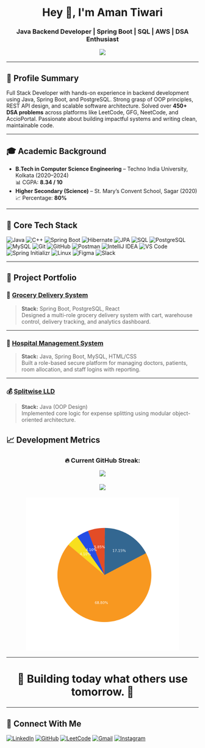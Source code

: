 <h1 align="center">Hey 👋, I'm Aman Tiwari</h1>
<h3 align="center">Java Backend Developer | Spring Boot | SQL | AWS | DSA Enthusiast</h3>

<p align="center">
  <img src="https://readme-typing-svg.demolab.com?font=Fira+Code&pause=1000&color=00C4FF&width=435&lines=Java+Full+Stack+Developer;Spring+Boot+%7C+PostgreSQL+%7C+React;DSA+Problem+Solver+%7C+System+Design+Learner;Open+Source+Contributor+%7C+Cricket+Lover" />
</p>

---

## 🧾 Profile Summary

Full Stack Developer with hands-on experience in backend development using Java, Spring Boot, and PostgreSQL. Strong grasp of OOP principles, REST API design, and scalable software architecture. Solved over **450+ DSA problems** across platforms like LeetCode, GFG, NeetCode, and AccioPortal. Passionate about building impactful systems and writing clean, maintainable code.

---

## 🎓 Academic Background

- **B.Tech in Computer Science Engineering** – Techno India University, Kolkata (2020–2024)  
  📊 CGPA: **8.34 / 10**  
- **Higher Secondary (Science)** – St. Mary’s Convent School, Sagar (2020)  
  📈 Percentage: **80%**

---

## 🧰 Core Tech Stack

![Java](https://img.shields.io/badge/Java-007396?style=for-the-badge&logo=java&logoColor=white)
![C++](https://img.shields.io/badge/C++-00599C?style=for-the-badge&logo=c%2B%2B&logoColor=white)
![Spring Boot](https://img.shields.io/badge/Spring_Boot-6DB33F?style=for-the-badge&logo=springboot&logoColor=white)
![Hibernate](https://img.shields.io/badge/Hibernate-59666C?style=for-the-badge&logo=hibernate&logoColor=white)
![JPA](https://img.shields.io/badge/JPA-007396?style=for-the-badge&logo=java&logoColor=white)
![SQL](https://img.shields.io/badge/SQL-336791?style=for-the-badge&logo=postgresql&logoColor=white)
![PostgreSQL](https://img.shields.io/badge/PostgreSQL-316192?style=for-the-badge&logo=postgresql&logoColor=white)
![MySQL](https://img.shields.io/badge/MySQL-005C84?style=for-the-badge&logo=mysql&logoColor=white)
![Git](https://img.shields.io/badge/Git-F05032?style=for-the-badge&logo=git&logoColor=white)
![GitHub](https://img.shields.io/badge/GitHub-181717?style=for-the-badge&logo=github&logoColor=white)
![Postman](https://img.shields.io/badge/Postman-FF6C37?style=for-the-badge&logo=postman&logoColor=white)
![IntelliJ IDEA](https://img.shields.io/badge/IntelliJ_IDEA-000000?style=for-the-badge&logo=intellijidea&logoColor=white)
![VS Code](https://img.shields.io/badge/VS_Code-007ACC?style=for-the-badge&logo=visualstudiocode&logoColor=white)
![Spring Initializr](https://img.shields.io/badge/Spring_Initializr-6DB33F?style=for-the-badge&logo=spring&logoColor=white)
![Linux](https://img.shields.io/badge/Linux-FCC624?style=for-the-badge&logo=linux&logoColor=black)
![Figma](https://img.shields.io/badge/Figma-F24E1E?style=for-the-badge&logo=figma&logoColor=white)
![Slack](https://img.shields.io/badge/Slack-4A154B?style=for-the-badge&logo=slack&logoColor=white)

---

## 💼 Project Portfolio

### 🛒 [Grocery Delivery System](https://github.com/Amantiwarie/shopping_delivery)
> **Stack:** Spring Boot, PostgreSQL, React  
> Designed a multi-role grocery delivery system with cart, warehouse control, delivery tracking, and analytics dashboard.

---

### 🏥 [Hospital Management System](https://github.com/Amantiwarie/Hospital-Management-System)
> **Stack:** Java, Spring Boot, MySQL, HTML/CSS  
> Built a role-based secure platform for managing doctors, patients, room allocation, and staff logins with reporting.

---

### 💰 [Splitwise LLD](https://github.com/Amantiwarie/SplitwiseLLD)
> **Stack:** Java (OOP Design)  
> Implemented core logic for expense splitting using modular object-oriented architecture.

## 📈 Development Metrics
<h3 align="center">🔥 Current GitHub Streak:</h3>
<p align="center">
  <!-- GitHub Streak -->
  <img src=" width="500" />
  <br><br>

  <!-- Total Commits Only -->
  <img src="https://github-readme-stats.vercel.app/api?username=Amantiwarie&show_icons=true&count_private=true&theme=tokyonight&hide=prs,issues,stars,repos,contribs" width="500" />
  <br><br>

  <!-- Top Languages Pie Chart -->
  <img src="./top-langs-pie.png" width="400" />
</p>

---

<h2 align="center" style="font-size:28px">🚀 <strong>Building today what others use tomorrow.</strong> 🚀</h2>



---

## 🔗 Connect With Me

[![LinkedIn](https://img.shields.io/badge/LinkedIn-blue?style=for-the-badge&logo=linkedin)](https://linkedin.com/in/amantiwarie)
[![GitHub](https://img.shields.io/badge/GitHub-black?style=for-the-badge&logo=github)](https://github.com/Amantiwarie)
[![LeetCode](https://img.shields.io/badge/LeetCode-orange?style=for-the-badge&logo=leetcode)](https://leetcode.com/amantiwarie)
[![Gmail](https://img.shields.io/badge/Gmail-red?style=for-the-badge&logo=gmail)](mailto:attiwari261@gmail.com)
[![Instagram](https://img.shields.io/badge/Instagram-E4405F?style=for-the-badge&logo=instagram&logoColor=white)](https://instagram.com/amantiwarie)
